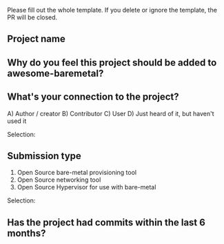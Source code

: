 Please fill out the whole template. If you delete or ignore the template, the PR will be closed.

## Project name


## Why do you feel this project should be added to awesome-baremetal?


## What's your connection to the project?

A) Author / creator
B) Contributor
C) User
D) Just heard of it, but haven't used it

Selection: 

## Submission type

1) Open Source bare-metal provisioning tool
2) Open Source networking tool
3) Open Source Hypervisor for use with bare-metal

Selection: 


## Has the project had commits within the last 6 months?

